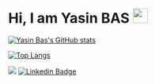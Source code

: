 # Hi, I am Yasin BAS <img src="https://media.giphy.com/media/hvRJCLFzcasrR4ia7z/giphy.gif" width="30px" height="30px">


[![Yasin Bas's GitHub stats](https://github-readme-stats.vercel.app/api?count_private=true&include_all_commits=true&show_icons=true&username=yasinbas&theme=github_dark)](https://github.com/yasinbas)

[![Top Langs](https://github-readme-stats.vercel.app/api/top-langs/?username=yasinbas&layout=compact&theme=github_dark&exclude_repo=android,ios,flutter)](https://github.com/yasinbas)

![](https://komarev.com/ghpvc/?username=yasinbas&color=000000&style=for-the-badge&label=VIEWS)
[![Linkedin Badge](https://img.shields.io/badge/yasinbas1-000?style=for-the-badge&logo=linkedin)](https://www.linkedin.com/in/yasinbas1/)

